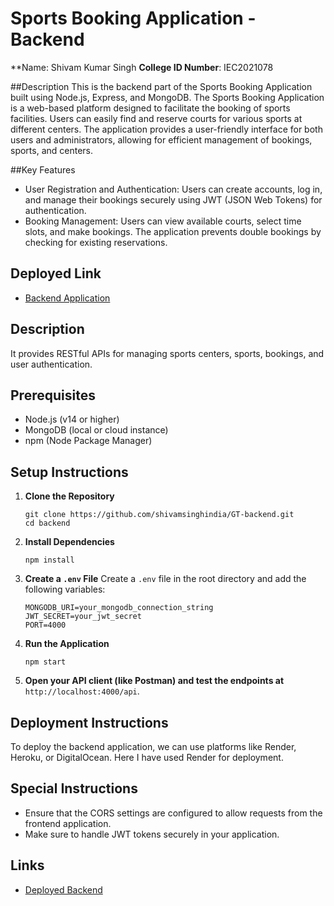 

# Sports Booking Application - Backend

**Name: Shivam Kumar Singh
**College ID Number**: IEC2021078

##Description
This is the backend part of the Sports Booking Application built using Node.js, Express, and MongoDB. The Sports Booking Application is a web-based platform designed to facilitate the booking of sports facilities. Users can easily find and reserve courts for various sports at different centers. The application provides a user-friendly interface for both users and administrators, allowing for efficient management of bookings, sports, and centers.

##Key Features
- User Registration and Authentication: Users can create accounts, log in, and manage their bookings securely using JWT (JSON Web Tokens) for authentication.
- Booking Management: Users can view available courts, select time slots, and make bookings. The application prevents double bookings by checking for existing reservations.

  

## Deployed Link
- [Backend Application](https://gt-backend.onrender.com/)

## Description
 It provides RESTful APIs for managing sports centers, sports, bookings, and user authentication.

## Prerequisites
- Node.js (v14 or higher)
- MongoDB (local or cloud instance)
- npm (Node Package Manager)

## Setup Instructions

1. **Clone the Repository**
   ```
   git clone https://github.com/shivamsinghindia/GT-backend.git
   cd backend
   ```
2. **Install Dependencies**
   ```
   npm install
   ```

4. **Create a `.env` File**
   Create a `.env` file in the root directory and add the following variables:
   ```
   MONGODB_URI=your_mongodb_connection_string
   JWT_SECRET=your_jwt_secret
   PORT=4000
   ```

6. **Run the Application**
   ```
   npm start
   ```

8. **Open your API client (like Postman) and test the endpoints at** `http://localhost:4000/api`.

## Deployment Instructions
To deploy the backend application, we can use platforms like Render, Heroku, or DigitalOcean. Here I have used Render for deployment.


## Special Instructions
- Ensure that the CORS settings are configured to allow requests from the frontend application.
- Make sure to handle JWT tokens securely in your application.

## Links
- [Deployed Backend](https://gt-backend.onrender.com/)


